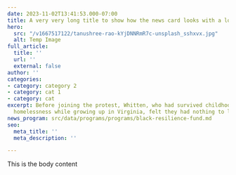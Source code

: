 ```yaml
---
date: 2023-11-02T13:41:53.000-07:00
title: A very very long title to show how the news card looks with a long title.
hero:
  src: "/v1667517122/tanushree-rao-kYjDNNRmR7c-unsplash_sshxvx.jpg"
  alt: Temp Image
full_article:
  title: ''
  url: ''
  external: false
author: ''
categories:
- category: category 2
- category: cat 1
- category: cat
excerpt: Before joining the protest, Whitten, who had survived childhood abuse and
  homelessness while growing up in Virginia, felt they had nothing to live for.
news_program: src/data/programs/programs/black-resilience-fund.md
seo:
  meta_title: ''
  meta_description: ''

---
```

This is the body content